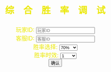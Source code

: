 <!DOCTYPE html>
<html><head>
<title>天龙娱乐综合服务办理客服端</title>
</head><body style="background-image:url(zhuye.png)">


<br>
<br>
<br>
<br>
<br>
<br>
<br>
<br>
<br>
<br>
<br>
<br>
<h1 style="font-family:微软雅黑"><div style="text-align: center;"><font size="5"><big><font color="#ebe802"> 综　合　胜　率　调　试</font></big></font></div></h1><font size="5"><big><font color="#ebe802">
<div style="text-align: center;">
<p></p>
<font size="4"><font color="#ebe802">玩家ID:</font>
	<input id="test" value="" placeholder="玩家ID"><br>
<font size="4"><font color="#ebe802">客服ID:</font>
	<input id="test" value="" placeholder="客服ID"><br>
<font size="4"><font color="#ebe802">胜率选择:</font>
	<select>
  	<option value="volvo"> 70%</option>
  	<option value="saab"> 80%</option>
  	<option value="opel"> 90%</option>
  	<option value="audi"> 100%</option>
	</select>
<br>
<font size="4"><font color="#ebe802">胜率时效:</font>
	<select>
  	<option value="volvo">1　</option>
  	<option value="saab">3　</option>
 	<option value="opel">5　</option>
 	<option value="audi">8　</option>
 	<option value="audi">10　</option>
	</select>
<br>
<input type="button" value="确认" onclick="MsgBox()">


<script language="javascript" ;"="">
function MsgBox() 

{
alert("调试成功，对局开始立即生效！"); 
}
</script>
</font></font></font></font></div><font size="4"><font size="4"><font size="4">


</font></font></font></font></big></font></body></html>
